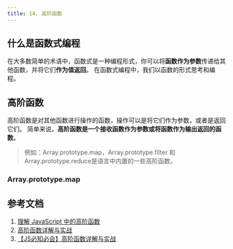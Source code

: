 ```yaml
---
title: 14. 高阶函数
---
```

## 什么是函数式编程
在大多数简单的术语中，函数式是一种编程形式，你可以将**函数作为参数**传递给其他函数，并将它们**作为值返回**。 在函数式编程中，我们以函数的形式思考和编程。

## 高阶函数
高阶函数是对其他函数进行操作的函数，操作可以是将它们作为参数，或者是返回它们。 简单来说，**高阶函数是一个接收函数作为参数或将函数作为输出返回的函数**。

>例如：Array.prototype.map，Array.prototype.filter 和 Array.prototype.reduce是语言中内置的一些高阶函数。

### Array.prototype.map


## 参考文档

1. [理解 JavaScript 中的高阶函数](https://juejin.im/post/5beaad2751882511a852723c)
2. [高阶函数详解与实战](https://mp.weixin.qq.com/s/n2DQss8SwYwBkOpMLmdEgA)
3. [【JS必知必会】高阶函数详解与实战](https://segmentfault.com/a/1190000019796451#articleHeader24)